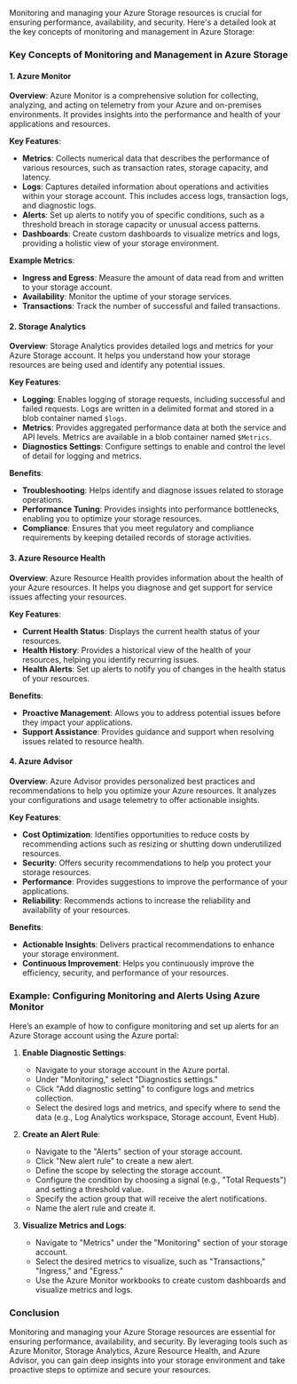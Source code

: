 Monitoring and managing your Azure Storage resources is crucial for ensuring performance, availability, and security. Here's a detailed look at the key concepts of monitoring and management in Azure Storage:

### Key Concepts of Monitoring and Management in Azure Storage

#### 1. **Azure Monitor**

**Overview**: Azure Monitor is a comprehensive solution for collecting, analyzing, and acting on telemetry from your Azure and on-premises environments. It provides insights into the performance and health of your applications and resources.

**Key Features**:

- **Metrics**: Collects numerical data that describes the performance of various resources, such as transaction rates, storage capacity, and latency.
- **Logs**: Captures detailed information about operations and activities within your storage account. This includes access logs, transaction logs, and diagnostic logs.
- **Alerts**: Set up alerts to notify you of specific conditions, such as a threshold breach in storage capacity or unusual access patterns.
- **Dashboards**: Create custom dashboards to visualize metrics and logs, providing a holistic view of your storage environment.

**Example Metrics**:

- **Ingress and Egress**: Measure the amount of data read from and written to your storage account.
- **Availability**: Monitor the uptime of your storage services.
- **Transactions**: Track the number of successful and failed transactions.

#### 2. **Storage Analytics**

**Overview**: Storage Analytics provides detailed logs and metrics for your Azure Storage account. It helps you understand how your storage resources are being used and identify any potential issues.

**Key Features**:

- **Logging**: Enables logging of storage requests, including successful and failed requests. Logs are written in a delimited format and stored in a blob container named `$logs`.
- **Metrics**: Provides aggregated performance data at both the service and API levels. Metrics are available in a blob container named `$Metrics`.
- **Diagnostics Settings**: Configure settings to enable and control the level of detail for logging and metrics.

**Benefits**:

- **Troubleshooting**: Helps identify and diagnose issues related to storage operations.
- **Performance Tuning**: Provides insights into performance bottlenecks, enabling you to optimize your storage resources.
- **Compliance**: Ensures that you meet regulatory and compliance requirements by keeping detailed records of storage activities.

#### 3. **Azure Resource Health**

**Overview**: Azure Resource Health provides information about the health of your Azure resources. It helps you diagnose and get support for service issues affecting your resources.

**Key Features**:

- **Current Health Status**: Displays the current health status of your resources.
- **Health History**: Provides a historical view of the health of your resources, helping you identify recurring issues.
- **Health Alerts**: Set up alerts to notify you of changes in the health status of your resources.

**Benefits**:

- **Proactive Management**: Allows you to address potential issues before they impact your applications.
- **Support Assistance**: Provides guidance and support when resolving issues related to resource health.

#### 4. **Azure Advisor**

**Overview**: Azure Advisor provides personalized best practices and recommendations to help you optimize your Azure resources. It analyzes your configurations and usage telemetry to offer actionable insights.

**Key Features**:

- **Cost Optimization**: Identifies opportunities to reduce costs by recommending actions such as resizing or shutting down underutilized resources.
- **Security**: Offers security recommendations to help you protect your storage resources.
- **Performance**: Provides suggestions to improve the performance of your applications.
- **Reliability**: Recommends actions to increase the reliability and availability of your resources.

**Benefits**:

- **Actionable Insights**: Delivers practical recommendations to enhance your storage environment.
- **Continuous Improvement**: Helps you continuously improve the efficiency, security, and performance of your resources.

### Example: Configuring Monitoring and Alerts Using Azure Monitor

Here’s an example of how to configure monitoring and set up alerts for an Azure Storage account using the Azure portal:

1. **Enable Diagnostic Settings**:

   - Navigate to your storage account in the Azure portal.
   - Under "Monitoring," select "Diagnostics settings."
   - Click "Add diagnostic setting" to configure logs and metrics collection.
   - Select the desired logs and metrics, and specify where to send the data (e.g., Log Analytics workspace, Storage account, Event Hub).

2. **Create an Alert Rule**:

   - Navigate to the "Alerts" section of your storage account.
   - Click "New alert rule" to create a new alert.
   - Define the scope by selecting the storage account.
   - Configure the condition by choosing a signal (e.g., "Total Requests") and setting a threshold value.
   - Specify the action group that will receive the alert notifications.
   - Name the alert rule and create it.

3. **Visualize Metrics and Logs**:
   - Navigate to "Metrics" under the "Monitoring" section of your storage account.
   - Select the desired metrics to visualize, such as "Transactions," "Ingress," and "Egress."
   - Use the Azure Monitor workbooks to create custom dashboards and visualize metrics and logs.

### Conclusion

Monitoring and managing your Azure Storage resources are essential for ensuring performance, availability, and security. By leveraging tools such as Azure Monitor, Storage Analytics, Azure Resource Health, and Azure Advisor, you can gain deep insights into your storage environment and take proactive steps to optimize and secure your resources.
